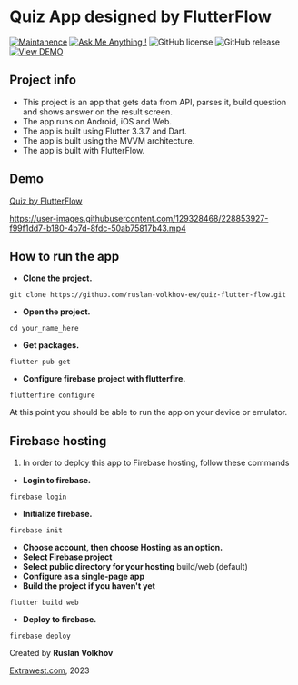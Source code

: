 # Quiz App designed by FlutterFlow

[![Maintanence](https://img.shields.io/badge/Maintenance-yes%3F-blue.svg)]()
[![Ask Me Anything !](https://img.shields.io/badge/Ask%20me-anything-1abc9c.svg)]()
![GitHub license](https://img.shields.io/github/license/Naereen/StrapDown.js.svg)
![GitHub release](https://img.shields.io/badge/release-v1.0.0-blue)
[![View DEMO](https://img.shields.io/badge/VIEW-DEMO-lightgreen.svg)](https://quiz-app-flutter-flow.web.app/)

## Project info 
- This project is an app that gets data from API, parses it, build question and shows answer on the result screen.
- The app runs on Android, iOS and Web.
- The app is built using Flutter 3.3.7 and Dart.
- The app is built using the MVVM architecture.
- The app is built with FlutterFlow.

## Demo
[Quiz by FlutterFlow](https://quiz-app-flutter-flow.web.app/)

https://user-images.githubusercontent.com/129328468/228853927-f99f1dd7-b180-4b7d-8fdc-50ab75817b43.mp4

## How to run the app
- **Clone the project.**
```shell
git clone https://github.com/ruslan-volkhov-ew/quiz-flutter-flow.git
```
- **Open the project.**
```shell
cd your_name_here
```
- **Get packages.**
```shell
flutter pub get
```
- **Configure firebase project with flutterfire.**
```shell
flutterfire configure
```

At this point you should be able to run the app on your device or emulator.

## Firebase hosting

1. In order to deploy this app to Firebase hosting, follow these commands

- **Login to firebase.**
```shell
firebase login
```
- **Initialize firebase.**
```shell
firebase init
```
- **Choose account, then choose Hosting as an option.**
- **Select Firebase project**
- **Select public directory for your hosting**
build/web (default)
- **Configure as a single-page app**
- **Build the project if you haven't yet**
```shell
flutter build web
```
- **Deploy to firebase.**
```shell
firebase deploy
```


Created by **Ruslan Volkhov**

[Extrawest.com](https://www.extrawest.com), 2023

